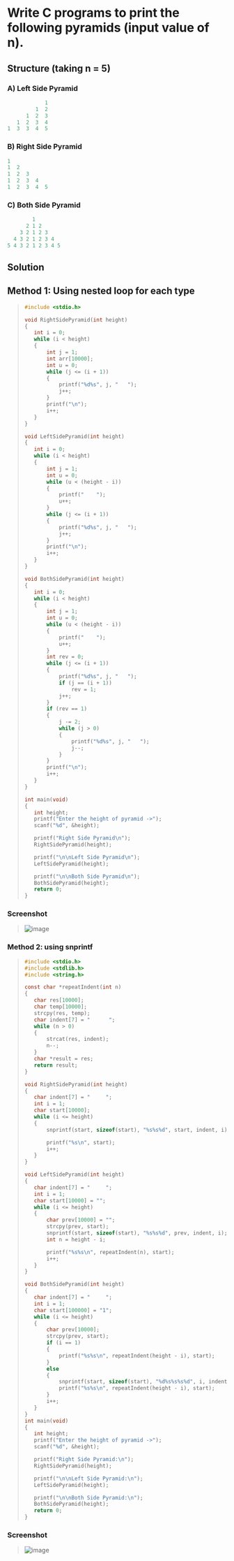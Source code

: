 # Write C programs to print the following pyramids (input value of n).  
## Structure (taking n = 5)
### A) Left Side Pyramid
```c
            1
         1  2
      1  2  3
   1  2  3  4
1  3  3  4  5
```
### B) Right Side Pyramid
```c
1
1  2
1  2  3
1  2  3  4
1  2  3  4  5
```
### C) Both Side Pyramid
```c
        1   
      2 1 2  
    3 2 1 2 3
  4 3 2 1 2 3 4 
5 4 3 2 1 2 3 4 5
```
## Solution
## Method 1: Using nested loop for each type
>```c
>#include <stdio.h>
>
>void RightSidePyramid(int height)
>{
>    int i = 0;
>    while (i < height)
>    {
>        int j = 1;
>        int arr[10000];
>        int u = 0;
>        while (j <= (i + 1))
>        {
>            printf("%d%s", j, "   ");
>            j++;
>        }
>        printf("\n");
>        i++;
>    }
>}
>
>void LeftSidePyramid(int height)
>{
>    int i = 0;
>    while (i < height)
>    {
>        int j = 1;
>        int u = 0;
>        while (u < (height - i))
>        {
>            printf("    ");
>            u++;
>        }
>        while (j <= (i + 1))
>        {
>            printf("%d%s", j, "   ");
>            j++;
>        }
>        printf("\n");
>        i++;
>    }
>}
>
>void BothSidePyramid(int height)
>{
>    int i = 0;
>    while (i < height)
>    {
>        int j = 1;
>        int u = 0;
>        while (u < (height - i))
>        {
>            printf("    ");
>            u++;
>        }
>        int rev = 0;
>        while (j <= (i + 1))
>        {
>            printf("%d%s", j, "   ");
>            if (j == (i + 1))
>                rev = 1;
>            j++;
>        }
>        if (rev == 1)
>        {
>            j -= 2;
>            while (j > 0)
>            {
>                printf("%d%s", j, "   ");
>                j--;
>            }
>        }
>        printf("\n");
>        i++;
>    }
>}
>
>int main(void)
>{
>    int height;
>    printf("Enter the height of pyramid ->");
>    scanf("%d", &height);
>
>    printf("Right Side Pyramid\n");
>    RightSidePyramid(height);
>
>    printf("\n\nLeft Side Pyramid\n");
>    LeftSidePyramid(height);
>
>    printf("\n\nBoth Side Pyramid\n");
>    BothSidePyramid(height);
>    return 0;
>}
>```
### Screenshot
>![image](https://user-images.githubusercontent.com/96988507/151669851-06dd0495-1178-44fe-bcdf-33d8d277db66.png)

### Method 2: using snprintf
>```c
>#include <stdio.h>
>#include <stdlib.h>
>#include <string.h>
>
>const char *repeatIndent(int n)
>{
>    char res[10000];
>    char temp[10000];
>    strcpy(res, temp);
>    char indent[7] = "      ";
>    while (n > 0)
>    {
>        strcat(res, indent);
>        n--;
>    }
>    char *result = res;
>    return result;
>}
>
>void RightSidePyramid(int height)
>{
>    char indent[7] = "     ";
>    int i = 1;
>    char start[10000];
>    while (i <= height)
>    {
>        snprintf(start, sizeof(start), "%s%s%d", start, indent, i);
>
>        printf("%s\n", start);
>        i++;
>    }
>}
>
>void LeftSidePyramid(int height)
>{
>    char indent[7] = "     ";
>    int i = 1;
>    char start[10000] = "";
>    while (i <= height)
>    {
>        char prev[10000] = "";
>        strcpy(prev, start);
>        snprintf(start, sizeof(start), "%s%s%d", prev, indent, i);
>        int n = height - i;
>
>        printf("%s%s\n", repeatIndent(n), start);
>        i++;
>    }
>}
>
>void BothSidePyramid(int height)
>{
>    char indent[7] = "     ";
>    int i = 1;
>    char start[100000] = "1";
>    while (i <= height)
>    {
>        char prev[10000];
>        strcpy(prev, start);
>        if (i == 1)
>        {
>            printf("%s%s\n", repeatIndent(height - i), start);
>        }
>        else
>        {
>            snprintf(start, sizeof(start), "%d%s%s%s%d", i, indent, prev, indent, i);
>            printf("%s%s\n", repeatIndent(height - i), start);
>        }
>        i++;
>    }
>}
>int main(void)
>{
>    int height;
>    printf("Enter the height of pyramid ->");
>    scanf("%d", &height);
>
>    printf("Right Side Pyramid:\n");
>    RightSidePyramid(height);
>
>    printf("\n\nLeft Side Pyramid:\n");
>    LeftSidePyramid(height);
>
>    printf("\n\nBoth Side Pyramid:\n");
>    BothSidePyramid(height);
>    return 0;
>}
>```
### Screenshot
>![image](https://user-images.githubusercontent.com/96988507/151669905-c9808f2e-8aa9-4038-b71f-c465e6c2f54f.png)
